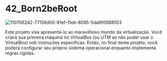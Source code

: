 # 42_Born2beRoot

![110706242-77158d00-81ef-11eb-8085-5da6f0988553](https://user-images.githubusercontent.com/83246404/167268911-5560da26-e67c-44b1-af7b-157808b856bc.jpg)


Este projeto visa apresentá-lo ao maravilhoso mundo da virtualização. Você criará sua primeira máquina no VirtualBox (ou UTM se não puder usar o VirtualBox) sob instruções específicas. Então, no final deste projeto, você poderá configurar seu próprio sistema operacional enquanto implementa regras rígidas.
